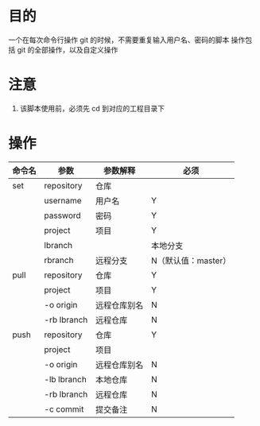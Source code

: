 # 目的

一个在每次命令行操作 git 的时候，不需要重复输入用户名、密码的脚本 
操作包括 git 的全部操作，以及自定义操作

# 注意

 1. 该脚本使用前，必须先 cd 到对应的工程目录下

# 操作

| 命令名 | 参数 | 参数解释 | 必须 |
| -- | -- | -- | -- |
| set | repository | 仓库 | | Y |
| | username | 用户名 | Y |
| | password | 密码 | Y |
| | project | 项目 | Y |
| | lbranch | | 本地分支 | N（默认值：master） |
| | rbranch | 远程分支 | N（默认值：master） |
| pull | repository | 仓库 | Y |
| | project | 项目 | Y |
| | -o origin | 远程仓库别名 | N |
| | -rb lbranch | 远程仓库 | N |
| push | repository | 仓库 | Y |
| | project | 项目 | | Y |
| | -o origin | 远程仓库别名 | N |
| | -lb lbranch | 本地仓库 | N |
| | -rb lbranch | 远程仓库 | N |
| | -c commit | 提交备注 | N |